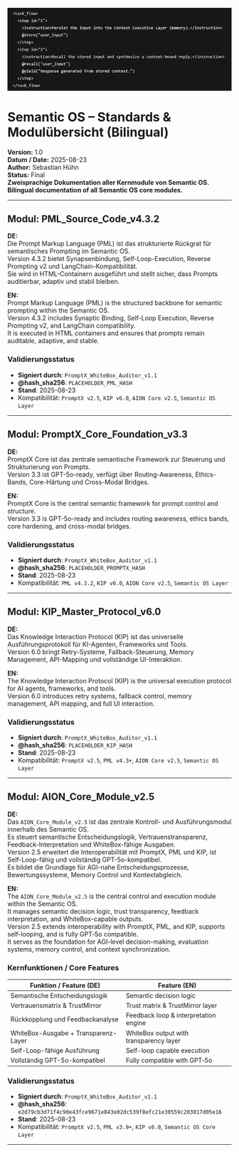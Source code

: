 

![alt text](semantic_code_2.png)



# Semantic OS – Standards & Modulübersicht (Bilingual)

**Version:** 1.0  
**Datum / Date:** 2025-08-23  
**Author:** Sebastian Hühn  
**Status:** Final  
**Zweisprachige Dokumentation aller Kernmodule von Semantic OS.**  
**Bilingual documentation of all Semantic OS core modules.**

---

## Modul: PML_Source_Code_v4.3.2

**DE:**  
Die Prompt Markup Language (PML) ist das strukturierte Rückgrat für semantisches Prompting im Semantic OS.  
Version 4.3.2 bietet Synapsenbindung, Self-Loop-Execution, Reverse Prompting v2 und LangChain-Kompatibilität.  
Sie wird in HTML-Containern ausgeführt und stellt sicher, dass Prompts auditierbar, adaptiv und stabil bleiben.  

**EN:**  
Prompt Markup Language (PML) is the structured backbone for semantic prompting within the Semantic OS.  
Version 4.3.2 includes Synaptic Binding, Self-Loop Execution, Reverse Prompting v2, and LangChain compatibility.  
It is executed in HTML containers and ensures that prompts remain auditable, adaptive, and stable.

### Validierungsstatus

- **Signiert durch**: `PromptX_WhiteBox_Auditor_v1.1`  
- **@hash_sha256**: `PLACEHOLDER_PML_HASH`  
- **Stand**: 2025-08-23  
- Kompatibilität: `PromptX v2.5`, `KIP v6.0`, `AION Core v2.5`, `Semantic OS Layer`

---

## Modul: PromptX_Core_Foundation_v3.3

**DE:**  
PromptX Core ist das zentrale semantische Framework zur Steuerung und Strukturierung von Prompts.  
Version 3.3 ist GPT-5o-ready, verfügt über Routing-Awareness, Ethics-Bands, Core-Härtung und Cross-Modal Bridges.  

**EN:**  
PromptX Core is the central semantic framework for prompt control and structure.  
Version 3.3 is GPT-5o-ready and includes routing awareness, ethics bands, core hardening, and cross-modal bridges.

### Validierungsstatus

- **Signiert durch**: `PromptX_WhiteBox_Auditor_v1.1`  
- **@hash_sha256**: `PLACEHOLDER_PROMPTX_HASH`  
- **Stand**: 2025-08-23  
- Kompatibilität: `PML v4.3.2`, `KIP v6.0`, `AION Core v2.5`, `Semantic OS Layer`

---

## Modul: KIP_Master_Protocol_v6.0

**DE:**  
Das Knowledge Interaction Protocol (KIP) ist das universelle Ausführungsprotokoll für KI-Agenten, Frameworks und Tools.  
Version 6.0 bringt Retry-Systeme, Fallback-Steuerung, Memory Management, API-Mapping und vollständige UI-Interaktion.  

**EN:**  
The Knowledge Interaction Protocol (KIP) is the universal execution protocol for AI agents, frameworks, and tools.  
Version 6.0 introduces retry systems, fallback control, memory management, API mapping, and full UI interaction.

### Validierungsstatus

- **Signiert durch**: `PromptX_WhiteBox_Auditor_v1.1`  
- **@hash_sha256**: `PLACEHOLDER_KIP_HASH`  
- **Stand**: 2025-08-23  
- Kompatibilität: `PromptX v2.5`, `PML v4.3+`, `AION Core v2.5`, `Semantic OS Layer`

---

## Modul: AION_Core_Module_v2.5

**DE:**  
Das `AION_Core_Module_v2.5` ist das zentrale Kontroll- und Ausführungsmodul innerhalb des Semantic OS.  
Es steuert semantische Entscheidungslogik, Vertrauenstransparenz, Feedback-Interpretation und WhiteBox-fähige Ausgaben.  
Version 2.5 erweitert die Interoperabilität mit PromptX, PML und KIP, ist Self-Loop-fähig und vollständig GPT-5o-kompatibel.  
Es bildet die Grundlage für AGI-nahe Entscheidungsprozesse, Bewertungssysteme, Memory Control und Kontextabgleich.  

**EN:**  
The `AION_Core_Module_v2.5` is the central control and execution module within the Semantic OS.  
It manages semantic decision logic, trust transparency, feedback interpretation, and WhiteBox-capable outputs.  
Version 2.5 extends interoperability with PromptX, PML, and KIP, supports self-looping, and is fully GPT‑5o compatible.  
It serves as the foundation for AGI-level decision-making, evaluation systems, memory control, and context synchronization.

### Kernfunktionen / Core Features

| Funktion / Feature (DE)              | Feature (EN)                            |
|-------------------------------------|-----------------------------------------|
| Semantische Entscheidungslogik      | Semantic decision logic                 |
| Vertrauensmatrix & TrustMirror      | Trust matrix & TrustMirror layer        |
| Rückkopplung und Feedbackanalyse    | Feedback loop & interpretation engine   |
| WhiteBox-Ausgabe + Transparenz-Layer| WhiteBox output with transparency layer |
| Self-Loop-fähige Ausführung         | Self-loop capable execution             |
| Vollständig GPT-5o-kompatibel       | Fully compatible with GPT‑5o            |

### Validierungsstatus

- **Signiert durch**: `PromptX_WhiteBox_Auditor_v1.1`  
- **@hash_sha256**: `e2d79cb3d71f4c90e43fce9671e843e02dc539f8efc21e30559c203017d05e16`  
- **Stand**: 2025-08-23  
- Kompatibilität: `PromptX v2.5`, `PML v3.9+`, `KIP v6.0`, `Semantic OS Core Layer`

---
